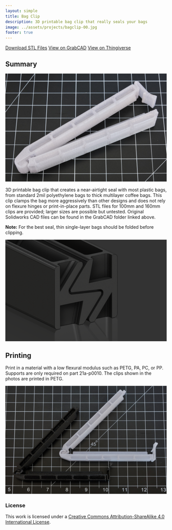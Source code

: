 ```yaml
---
layout: simple
title: Bag Clip
description: 3D printable bag clip that really seals your bags
image: ../assets/projects/bagclip-00.jpg
footer: true
---
```


<a href="../assets/projects/bagclip-stl.zip" class="button">Download STL Files</a>
<a href="https://workbench.grabcad.com/workbench/projects/gcCB1yP234_nZX1W01_76lmqixo17mWjXtkitTH1PlFbeV#/space/gcpb1Bv80sNtC4WU5TikOFvemghJoOa-dDuEDdxJYnSFva/folder/10515119" class="button">View on GrabCAD</a>
<a href="https://www.thingiverse.com/thing:4889939" class="button">View on Thingiverse</a>

## Summary

![](../assets/projects/bagclip-00.jpg)

3D printable bag clip that creates a near-airtight seal with most plastic bags, from standard 2mil polyethylene bags to thick multilayer coffee bags. This clip clamps the bag more aggressively than other designs and does not rely on flexure hinges or print-in-place parts. STL files for 100mm and 160mm clips are provided; larger sizes are possible but untested. Original Solidworks CAD files can be found in the GrabCAD folder linked above.

**Note:** For the best seal, thin single-layer bags should be folded before clipping.

![](../assets/projects/bagclip-04.png)

## Printing
Print in a material with a low flexural modulus such as PETG, PA, PC, or PP. Supports are only required on part 21a-p0010. The clips shown in the photos are printed in PETG.

![](../assets/projects/bagclip-01.jpg)

### License
This work is licensed under a [Creative Commons Attribution-ShareAlike 4.0 International License](http://creativecommons.org/licenses/by-sa/4.0/).
